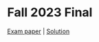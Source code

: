 # Fall 2023 Final

[Exam paper](https://nbviewer.org/github/i-TechX/iTechX/blob/file-base/courses/CS181/CS181.01_Fall_2023/Exam%20%E8%80%83%E8%AF%95/F23_CS181_Final.pdf) | [Solution](https://nbviewer.org/github/i-TechX/iTechX/blob/file-base/courses/CS181/CS181.01_Fall_2023/Exam%20%E8%80%83%E8%AF%95/F23_CS181_Final_solution.pdf)

